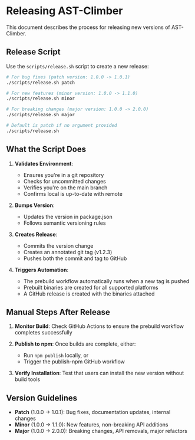 # Releasing AST-Climber

This document describes the process for releasing new versions of AST-Climber.

## Release Script

Use the `scripts/release.sh` script to create a new release:

```bash
# For bug fixes (patch version: 1.0.0 -> 1.0.1)
./scripts/release.sh patch

# For new features (minor version: 1.0.0 -> 1.1.0)  
./scripts/release.sh minor

# For breaking changes (major version: 1.0.0 -> 2.0.0)
./scripts/release.sh major

# Default is patch if no argument provided
./scripts/release.sh
```

## What the Script Does

1. **Validates Environment**:
   - Ensures you're in a git repository
   - Checks for uncommitted changes
   - Verifies you're on the main branch
   - Confirms local is up-to-date with remote

2. **Bumps Version**:
   - Updates the version in package.json
   - Follows semantic versioning rules

3. **Creates Release**:
   - Commits the version change
   - Creates an annotated git tag (v1.2.3)
   - Pushes both the commit and tag to GitHub

4. **Triggers Automation**:
   - The prebuild workflow automatically runs when a new tag is pushed
   - Prebuilt binaries are created for all supported platforms
   - A GitHub release is created with the binaries attached

## Manual Steps After Release

1. **Monitor Build**: Check GitHub Actions to ensure the prebuild workflow completes successfully

2. **Publish to npm**: Once builds are complete, either:
   - Run `npm publish` locally, or
   - Trigger the publish-npm GitHub workflow

3. **Verify Installation**: Test that users can install the new version without build tools

## Version Guidelines

- **Patch** (1.0.0 -> 1.0.1): Bug fixes, documentation updates, internal changes
- **Minor** (1.0.0 -> 1.1.0): New features, non-breaking API additions
- **Major** (1.0.0 -> 2.0.0): Breaking changes, API removals, major refactors